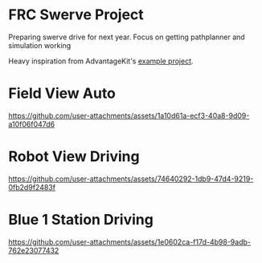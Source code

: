 # FRC Swerve Project

Preparing swerve drive for next year. Focus on getting pathplanner and simulation working

Heavy inspiration from AdvantageKit's [example project](https://github.com/Mechanical-Advantage/AdvantageKit/tree/main/example_projects/advanced_swerve_drive/src/main).

# Field View Auto
https://github.com/user-attachments/assets/1a10d61a-ecf3-40a8-9d09-a10f06f047d6

# Robot View Driving
https://github.com/user-attachments/assets/74640292-1db9-47d4-9219-0fb2d9f2483f

# Blue 1 Station Driving
https://github.com/user-attachments/assets/1e0602ca-f17d-4b98-9adb-762e23077432

